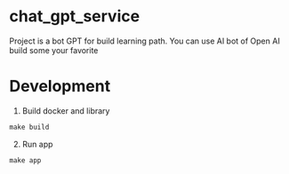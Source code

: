 # chat_gpt_service
Project is a bot GPT for build learning path.
You can use AI bot of Open AI build some your favorite

# Development
1. Build docker and library
```cmd
make build
```

2. Run app
```cmd
make app
```
